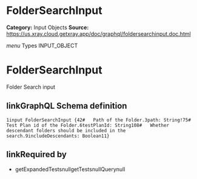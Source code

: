 # FolderSearchInput

**Category:** Input Objects
**Source:** https://us.xray.cloud.getxray.app/doc/graphql/foldersearchinput.doc.html

*menu* Types INPUT_OBJECT
 # FolderSearchInput
 Folder Search input

## linkGraphQL Schema definition
 `1input FolderSearchInput {42#   Path of the Folder.3path: String!75#   Test Plan id of the Folder.6testPlanId: String108#   Whether descendant folders should be included in the search.9includeDescendants: Boolean11}`
## linkRequired by
 - getExpandedTestsnullgetTestsnullQuerynull